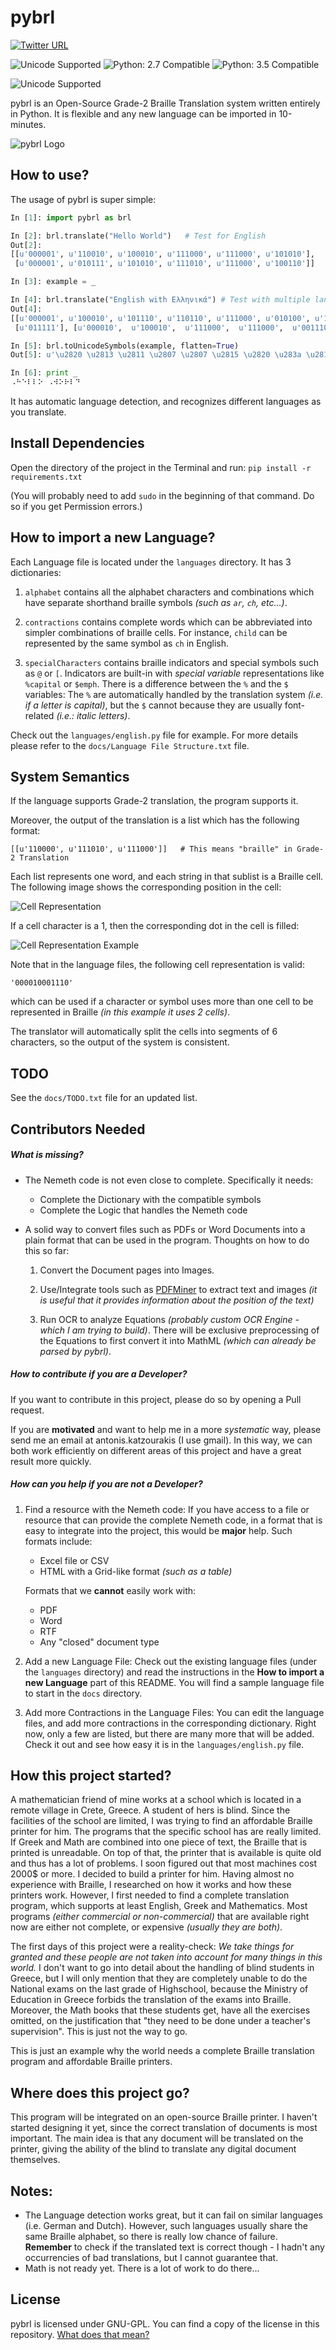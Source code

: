 
# pybrl 

[![Twitter URL](https://img.shields.io/twitter/url/http/shields.io.svg?style=social)](https://twitter.com/intent/tweet?text=Contribute%20on%20pybrl:%20The%20open-source%20Braille%20translator%20on%20Github!%20https://github.com/ant0nisk/pybrl)

![Unicode Supported](https://img.shields.io/badge/license-GPL-blue.svg) ![Python: 2.7 Compatible](https://img.shields.io/badge/python-2.7-brightgreen.svg) ![Python: 3.5 Compatible](https://img.shields.io/badge/python-3.5-brightgreen.svg)

![Unicode Supported](https://img.shields.io/badge/unicode-supported-blue.svg) 

pybrl is an Open-Source Grade-2 Braille Translation system written entirely in Python. It is flexible and any new language can be imported in 10-minutes.

![pybrl Logo](http://inatago.com/Media/pybrl_logo_200.png)

## How to use?
The usage of pybrl is super simple:

```python
In [1]: import pybrl as brl

In [2]: brl.translate("Hello World")   # Test for English
Out[2]: 
[[u'000001', u'110010', u'100010', u'111000', u'111000', u'101010'],
 [u'000001', u'010111', u'101010', u'111010', u'111000', u'100110']]

In [3]: example = _

In [4]: brl.translate("English with Ελληνικά") # Test with multiple languages
Out[4]: 
[[u'000001', u'100010', u'101110', u'110110', u'111000', u'010100', u'100101'],
 [u'011111'], [u'000010',  u'100010',  u'111000',  u'111000',  u'001110',  u'101110',  u'010100',  u'101000',  u'000010',  u'000101']]

In [5]: brl.toUnicodeSymbols(example, flatten=True)
Out[5]: u'\u2820 \u2813 \u2811 \u2807 \u2807 \u2815 \u2820 \u283a \u2815 \u2817 \u2807 \u2819'

In [6]: print _
⠠⠓⠑⠇⠇⠕ ⠠⠺⠕⠗⠇⠙

```

It has automatic language detection, and recognizes different languages as you translate.

## Install Dependencies
Open the directory of the project in the Terminal and run:
`pip install -r requirements.txt`

(You will probably need to add `sudo` in the beginning of that command. Do so if you get Permission errors.)

## How to import a new Language?
Each Language file is located under the `languages` directory. It has 3 dictionaries:

1) `alphabet` contains all the alphabet characters and combinations which have separate shorthand braille symbols *(such as `ar`, `ch`, etc...)*.

2) `contractions` contains complete words which can be abbreviated into simpler combinations of braille cells. For instance, `child` can be represented by the same symbol as `ch` in English.

3) `specialCharacters` contains braille indicators and special symbols such as `@` or `[`. 
Indicators are built-in with *special variable* representations like `%capital` or `$emph`. 
There is a difference between the `%` and the `$` variables: The `%` are automatically handled by the translation system *(i.e. if a letter is capital)*, but the `$` cannot because they are usually font-related *(i.e.: italic letters)*.

Check out the `languages/english.py` file for example.
For more details please refer to the `docs/Language File Structure.txt` file.

## System Semantics
If the language supports Grade-2 translation, the program supports it. 

Moreover, the output of the translation is a list which has the following format:

`[[u'110000', u'111010', u'111000']]   # This means "braille" in Grade-2 Translation`

Each list represents one word, and each string in that sublist is a Braille cell. The following image shows the corresponding position in the cell:

![Cell Representation](http://inatago.com/Media/cell_repr.png)

If a cell character is a 1, then the corresponding dot in the cell is filled:

![Cell Representation Example](http://inatago.com/Media/cell_repr_example.png)

Note that in the language files, the following cell representation is valid:

`'000010001110'`

which can be used if a character or symbol uses more than one cell to be represented in Braille *(in this example it uses 2 cells)*. 

The translator will automatically split the cells into segments of 6 characters, so the output of the system is consistent.

## TODO
See the `docs/TODO.txt` file for an updated list.

## Contributors Needed
##### What is missing?
- The Nemeth code is not even close to complete. Specifically it needs: 
   - Complete the Dictionary with the compatible symbols
   - Complete the Logic that handles the Nemeth code

- A solid way to convert files such as PDFs or Word Documents into a plain format that can be used in the program. Thoughts on how to do this so far:

  1) Convert the Document pages into Images.

  2) Use/Integrate tools such as [PDFMiner](https://github.com/euske/pdfminer) to extract text and images *(it is useful that it provides information about the position of the text)*

  3) Run OCR to analyze Equations *(probably custom OCR Engine - which I am trying to build)*. There will be exclusive preprocessing of the Equations to first convert it into MathML *(which can already be parsed by pybrl)*.

##### How to contribute if you are a Developer?
If you want to contribute in this project, please do so by opening a Pull request.

If you are **motivated** and want to help me in a more *systematic* way, please send me an email at antonis.katzourakis (I use gmail). In this way, we can both work efficiently on different areas of this project and have a great result more quickly.

##### How can you help if you are not a Developer?
1) Find a resource with the Nemeth code:
  If you have access to a file or resource that can provide the complete Nemeth code, in a format that is easy to integrate into the project, this would be **major** help.
Such formats include:
   - Excel file or CSV
   - HTML with a Grid-like format *(such as a table)*

   Formats that we **cannot** easily work with:
   - PDF
   - Word
   - RTF
   - Any "closed" document type

2) Add a new Language File:
  Check out the existing language files (under the `languages` directory) and read the instructions in the **How to import a new Language** part of this README. You will find a sample language file to start in the `docs` directory.

3) Add more Contractions in the Language Files:
  You can edit the language files, and add more contractions in the corresponding dictionary. 
  Right now, only a few are listed, but there are many more that will be added. 
 Check it out and see how easy it is in the `languages/english.py` file.

## How this project started?
A mathematician friend of mine works at a school which is located in a remote village in Crete, Greece. A student of hers is blind. Since the facilities of the school are limited, I was trying to find an affordable Braille printer for him. The programs that the specific school has are really limited. If Greek and Math are combined into one piece of text, the Braille that is printed is unreadable. On top of that, the printer that is available is quite old and thus has a lot of problems. I soon figured out that most machines cost 2000$ or more. I decided to build a printer for him. Having almost no experience with Braille, I researched on how it works and how these printers work. However, I first needed to find a complete translation program, which supports at least English, Greek and Mathematics. Most programs *(either commercial or non-commercial)* that are available right now are either not complete, or expensive *(usually they are both)*. 

The first days of this project were a reality-check: *We take things for granted and these people are not taken into account for many things in this world.* I don't want to go into detail about the handling of blind students in Greece, but I will only mention that they are completely unable to do the National exams on the last grade of Highschool, because the Ministry of Education in Greece forbids the translation of the exams into Braille. Moreover, the Math books that these students get, have all the exercises omitted, on the justification that "they need to be done under a teacher's supervision". This is just not the way to go.

This is just an example why the world needs a complete Braille translation program and affordable Braille printers. 

## Where does this project go?
This program will be integrated on an open-source Braille printer.
I haven't started designing it yet, since the correct translation of documents is most important. The main idea is that any document will be translated on the printer, giving the ability of the blind to translate any digital document themselves.

## Notes: 
 - The Language detection works great, but it can fail on similar languages (i.e. German and Dutch). However, such languages usually share the same Braille alphabet, so there is really low chance of failure. **Remember** to check if the translated text is correct though - I hadn't any occurrencies of bad translations, but I cannot guarantee that.
 - Math is not ready yet. There is a lot of work to do there...

## License
pybrl is licensed under GNU-GPL. You can find a copy of the license in this repository. [What does that mean?]( http://choosealicense.com/licenses/gpl-3.0/)